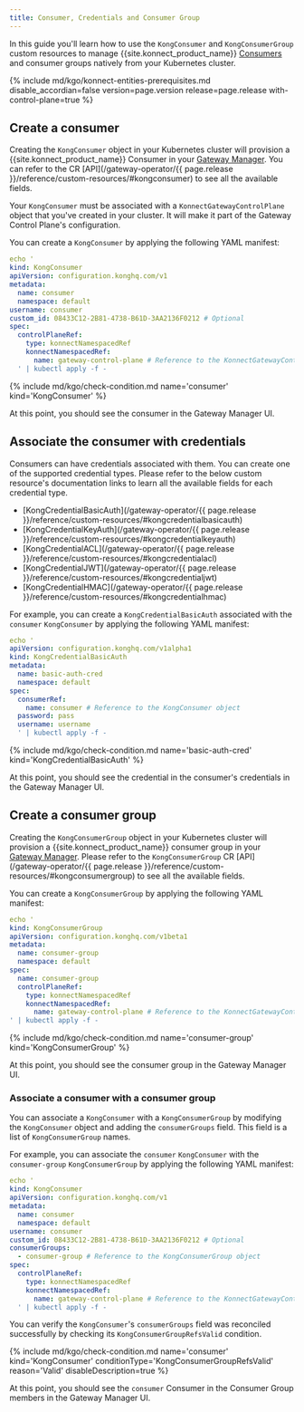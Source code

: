 ```yaml
---
title: Consumer, Credentials and Consumer Group
---
```


In this guide you'll learn how to use the `KongConsumer` and `KongConsumerGroup` custom resources to
manage {{site.konnect_product_name}} [Consumers](/konnect/gateway-manager/configuration/#consumers)
and consumer groups natively from your Kubernetes cluster.

{% include md/kgo/konnect-entities-prerequisites.md disable_accordian=false version=page.version release=page.release
with-control-plane=true %}

## Create a consumer

Creating the `KongConsumer` object in your Kubernetes cluster will provision a {{site.konnect_product_name}} Consumer in
your [Gateway Manager](/konnect/gateway-manager).
You can refer to the CR [API](/gateway-operator/{{ page.release }}/reference/custom-resources/#kongconsumer)
to see all the available fields.

Your `KongConsumer` must be associated with a `KonnectGatewayControlPlane` object that you've created in your cluster.
It will make it part of the Gateway Control Plane's configuration.

You can create a `KongConsumer` by applying the following YAML manifest:

```yaml
echo '
kind: KongConsumer
apiVersion: configuration.konghq.com/v1
metadata:
  name: consumer
  namespace: default
username: consumer
custom_id: 08433C12-2B81-4738-B61D-3AA2136F0212 # Optional
spec:
  controlPlaneRef:
    type: konnectNamespacedRef
    konnectNamespacedRef:
      name: gateway-control-plane # Reference to the KonnectGatewayControlPlane object
  ' | kubectl apply -f -
```

{% include md/kgo/check-condition.md name='consumer' kind='KongConsumer' %}

At this point, you should see the consumer in the Gateway Manager UI.

## Associate the consumer with credentials

Consumers can have credentials associated with them. You can create one of the supported credential types. Please refer
to the below custom resource's documentation links to learn all the available fields for each credential type.

- [KongCredentialBasicAuth](/gateway-operator/{{ page.release }}/reference/custom-resources/#kongcredentialbasicauth)
- [KongCredentialKeyAuth](/gateway-operator/{{ page.release }}/reference/custom-resources/#kongcredentialkeyauth)
- [KongCredentialACL](/gateway-operator/{{ page.release }}/reference/custom-resources/#kongcredentialacl)
- [KongCredentialJWT](/gateway-operator/{{ page.release }}/reference/custom-resources/#kongcredentialjwt)
- [KongCredentialHMAC](/gateway-operator/{{ page.release }}/reference/custom-resources/#kongcredentialhmac)

For example, you can create a `KongCredentialBasicAuth` associated with the `consumer` `KongConsumer` by applying the
following YAML manifest:

```yaml
echo '
apiVersion: configuration.konghq.com/v1alpha1
kind: KongCredentialBasicAuth
metadata:
  name: basic-auth-cred
  namespace: default
spec:
  consumerRef:
    name: consumer # Reference to the KongConsumer object
  password: pass
  username: username
  ' | kubectl apply -f -
```

{% include md/kgo/check-condition.md name='basic-auth-cred' kind='KongCredentialBasicAuth' %}

At this point, you should see the credential in the consumer's credentials in the Gateway Manager UI.

## Create a consumer group

Creating the `KongConsumerGroup` object in your Kubernetes cluster will provision a {{site.konnect_product_name}} consumer group in
your [Gateway Manager](/konnect/gateway-manager). Please refer to the
`KongConsumerGroup` CR [API](/gateway-operator/{{ page.release }}/reference/custom-resources/#kongconsumergroup) to see
all the available fields.

You can create a `KongConsumerGroup` by applying the following YAML manifest:

```yaml
echo '
kind: KongConsumerGroup
apiVersion: configuration.konghq.com/v1beta1
metadata:
  name: consumer-group
  namespace: default
spec:
  name: consumer-group
  controlPlaneRef:
    type: konnectNamespacedRef
    konnectNamespacedRef:
      name: gateway-control-plane # Reference to the KonnectGatewayControlPlane object
' | kubectl apply -f -
```

{% include md/kgo/check-condition.md name='consumer-group' kind='KongConsumerGroup' %}

At this point, you should see the consumer group in the Gateway Manager UI.

### Associate a consumer with a consumer group

You can associate a `KongConsumer` with a `KongConsumerGroup` by modifying the `KongConsumer` object and adding the
`consumerGroups` field. This field is a list of `KongConsumerGroup` names.

For example, you can associate the `consumer` `KongConsumer` with the `consumer-group` `KongConsumerGroup` by applying the
following YAML manifest:

```yaml
echo '
kind: KongConsumer
apiVersion: configuration.konghq.com/v1
metadata:
  name: consumer
  namespace: default
username: consumer
custom_id: 08433C12-2B81-4738-B61D-3AA2136F0212 # Optional
consumerGroups:
  - consumer-group # Reference to the KongConsumerGroup object
spec:
  controlPlaneRef:
    type: konnectNamespacedRef
    konnectNamespacedRef:
      name: gateway-control-plane # Reference to the KonnectGatewayControlPlane object
  ' | kubectl apply -f -
```

You can verify the `KongConsumer`'s `consumerGroups` field was reconciled successfully by checking its `KongConsumerGroupRefsValid` condition.

{% include md/kgo/check-condition.md name='consumer' kind='KongConsumer' conditionType='KongConsumerGroupRefsValid' reason='Valid' disableDescription=true %}

At this point, you should see the `consumer` Consumer in the Consumer Group members in the Gateway Manager UI.
